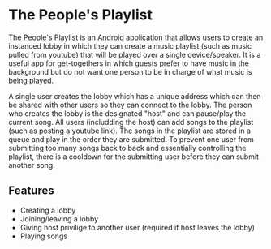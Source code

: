 # The People's Playlist

The People's Playlist is an Android application that allows users to create
an instanced lobby in which they can create a music playlist 
(such as music pulled from youtube) that will be played over
a single device/speaker.  It is a useful app for get-togethers in which guests
prefer to have music in the background but do not want one person to
be in charge of what music is being played.

A single user creates the lobby which has a unique address which
can then be shared with other users so they can connect to the lobby.
The person who creates the lobby is the designated "host" and can 
pause/play the current song.  All users (includding the host) can
add songs to the playlist (such as posting a youtube link).  The songs
in the playlist are stored in a queue and play in the order they are submitted.
To prevent one user from submitting too many songs back to back and 
essentially controlling the playlist, there is a cooldown for the submitting
user before they can submit another song.

## Features

* Creating a lobby
* Joining/leaving a lobby
* Giving host privilige to another user (required if host leaves the lobby)
* Playing songs



